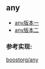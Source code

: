 ## any

- [any版本一](recipe-01/README.md)
- [any版本二](recipe-02/README.md)


### 参考实现:

[boostorg/any](https://github.com/boostorg/any)

